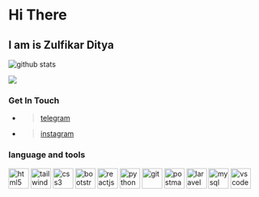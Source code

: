 # Hi There

## I am is Zulfikar Ditya

![github stats](https://github-readme-stats.vercel.app/api?username=zulfikar-dityaa&show_icons=true)

<img src="https://github-readme-stats.vercel.app/api/top-langs/?username=zulfikar-dityaa&theme=vue">

### Get In Touch

- > [telegram](https://www.t.me/Zulfikar_ditya)
- > [instagram](https://www.instagram.com/zulfikar.ditya/)

### language and tools

<p align="left">
<img src="https://www.vectorlogo.zone/logos/w3_html5/w3_html5-icon.svg" alt="html5" width="40" height="40"/> 
<img src="https://www.vectorlogo.zone/logos/tailwindcss/tailwindcss-ar21.svg" alt="tailwindcss" width="40 height="40" />
<img src="https://www.vectorlogo.zone/logos/w3_css/w3_css-icon.svg" alt="css3" width="40" height="40"/> 
<img src="https://www.vectorlogo.zone/logos/getbootstrap/getbootstrap-icon.svg" alt="bootstrap" width="40" height="40"/>
<img src="https://www.vectorlogo.zone/logos/reactjs/reactjs-icon.svg" alt="reactjs" width="40" height="40"/>
<img src="https://www.vectorlogo.zone/logos/python/python-icon.svg" alt="python" width="40" height="40"/>
<img src="https://www.vectorlogo.zone/logos/git-scm/git-scm-icon.svg" alt="git" width="40" height="40"/>
<img src="https://www.vectorlogo.zone/logos/getpostman/getpostman-icon.svg" alt="postman" width="40" height="40"/>

<img src="https://www.vectorlogo.zone/logos/laravel/laravel-icon.svg" alt="laravel" width="40" height="40"/>

<img src="https://www.vectorlogo.zone/logos/mysql/mysql-official.svg" alt="mysql" width="40" height="40"/>

<img src="https://www.vectorlogo.zone/logos/visualstudio_code/visualstudio_code-ar21.svg" alt="vscode" width="40" height="40"/>
</p>

